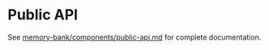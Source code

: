 # Public API

See [memory-bank/components/public-api.md](../../memory-bank/components/public-api.md) for complete documentation.
